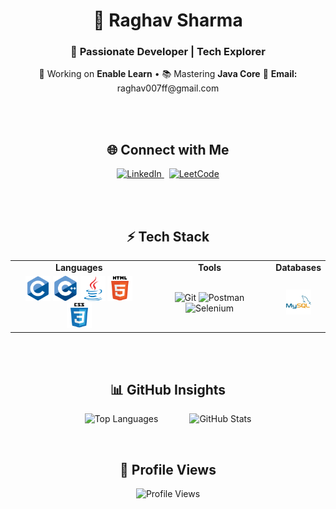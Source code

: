 <h1 align="center">🚀 Raghav Sharma</h1>
<h3 align="center">🌌 Passionate Developer | Tech Explorer</h3>

<p align="center">
  🌟 Working on <strong>Enable Learn</strong> • 📚 Mastering <strong>Java Core</strong>  
  📩 <strong>Email:</strong> raghav007ff@gmail.com
</p>
<br>
<br>
<h2 align="center">🌐 Connect with Me</h2>
<p align="center">
  <a href="https://linkedin.com/in/raghav-sharma-rs007" target="_blank">
    <img src="https://raw.githubusercontent.com/rahuldkjain/github-profile-readme-generator/master/src/images/icons/Social/linked-in-alt.svg" alt="LinkedIn" height="40">
  </a>
  &nbsp;
  <a href="https://www.leetcode.com/raghav_00789" target="_blank">
    <img src="https://raw.githubusercontent.com/rahuldkjain/github-profile-readme-generator/master/src/images/icons/Social/leet-code.svg" alt="LeetCode" height="40">
  </a>
</p>
<br>
<br>

<h2 align="center">⚡ Tech Stack</h2>

<table align="center">
  <tr>
    <td align="center"><b>Languages</b></td>
    <td align="center"><b>Tools</b></td>
    <td align="center"><b>Databases</b></td>
  </tr>
  <tr>
    <td align="center">
      <img src="https://raw.githubusercontent.com/devicons/devicon/master/icons/c/c-original.svg" alt="C" width="40">
      <img src="https://raw.githubusercontent.com/devicons/devicon/master/icons/cplusplus/cplusplus-original.svg" alt="C++" width="40">
      <img src="https://raw.githubusercontent.com/devicons/devicon/master/icons/java/java-original.svg" alt="Java" width="40">
      <img src="https://raw.githubusercontent.com/devicons/devicon/master/icons/html5/html5-original-wordmark.svg" alt="HTML5" width="40">
      <img src="https://raw.githubusercontent.com/devicons/devicon/master/icons/css3/css3-original-wordmark.svg" alt="CSS3" width="40">
    </td>
    <td align="center">
      <img src="https://www.vectorlogo.zone/logos/git-scm/git-scm-icon.svg" alt="Git" width="40">
      <img src="https://www.vectorlogo.zone/logos/getpostman/getpostman-icon.svg" alt="Postman" width="40">
      <img src="https://raw.githubusercontent.com/detain/svg-logos/780f25886640cef088af994181646db2f6b1a3f8/svg/selenium-logo.svg" alt="Selenium" width="40">
    </td>
    <td align="center">
      <img src="https://raw.githubusercontent.com/devicons/devicon/master/icons/mysql/mysql-original-wordmark.svg" alt="MySQL" width="40">
    </td>
  </tr>
</table>
<br>
<br>
<h2 align="center">📊 GitHub Insights</h2>

<p align="center" style="display: flex; justify-content: center; gap: 50px;">
  <img src="https://github-readme-stats.vercel.app/api/top-langs/?username=raghavsharma006&layout=compact&hide_border=true&theme=transparent" alt="Top Languages" />
  <img src="https://github-readme-stats.vercel.app/api?username=raghavsharma006&show_icons=true&hide_border=true&theme=transparent" alt="GitHub Stats" />
</p>
<br>
<h2 align="center">👀 Profile Views</h2>
<p align="center">
  <img src="https://komarev.com/ghpvc/?username=raghavsharma006&color=brightgreen" alt="Profile Views">
</p>
